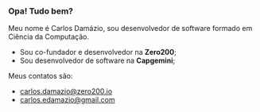 ### Opa! Tudo bem?

Meu nome é Carlos Damázio, sou desenvolvedor de software formado em Ciência da Computação.

- Sou co-fundador e desenvolvedor na **Zero200**;
- Sou desenvolvedor de software na **Capgemini**;

Meus contatos são:
- carlos.damazio@zero200.io
- carlos.edamazio@gmail.com

